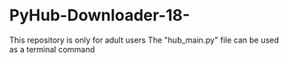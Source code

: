 # PyHub-Downloader-18-
This repository is only for adult users
The "hub_main.py" file can be used as a terminal command
